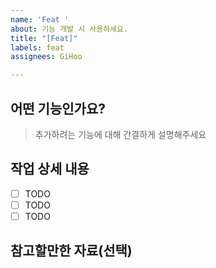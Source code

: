 ```yaml
---
name: 'Feat '
about: 기능 개발 시 사용하세요.
title: "[Feat]"
labels: feat
assignees: GiHoo

---
```


## 어떤 기능인가요?

> 추가하려는 기능에 대해 간결하게 설명해주세요

## 작업 상세 내용

- [ ] TODO
- [ ] TODO
- [ ] TODO

## 참고할만한 자료(선택)
